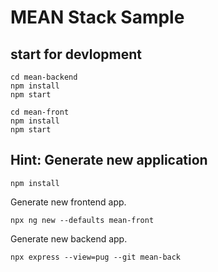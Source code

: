 # MEAN Stack Sample


## start for devlopment

```
cd mean-backend
npm install
npm start
```

```
cd mean-front
npm install
npm start
```


## Hint: Generate new application

```
npm install
```

Generate new frontend app.

```
npx ng new --defaults mean-front
```

Generate new backend app.

```
npx express --view=pug --git mean-back
```
